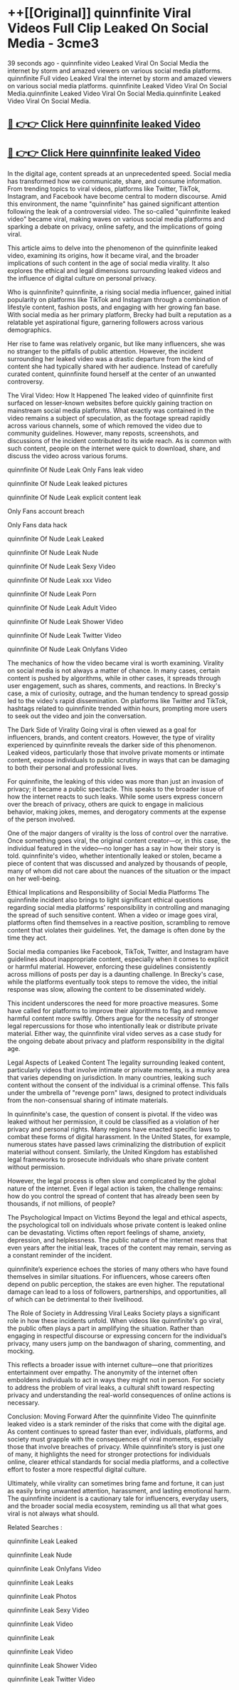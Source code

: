 # ++[[Original]] quinnfinite Viral Videos Full Clip Leaked On Social Media - 3cme3<br>

39 seconds ago - quinnfinite video Leaked Viral On Social Media the internet by storm and amazed viewers on various social media platforms.
quinnfinite Full video Leaked Viral the internet by storm and amazed viewers on various social media platforms. quinnfinite Leaked Video Viral On Social Media.quinnfinite Leaked Video Viral On Social Media.quinnfinite Leaked Video Viral On Social Media.<br>


## [🔴 👉👉 Click Here quinnfinite leaked Video ](https://onlyclips.site?title=quinnfinite&ref=git)

## [🔴 👉👉 Click Here quinnfinite leaked Video ](https://onlyclips.site?title=quinnfinite&ref=git)

In the digital age, content spreads at an unprecedented speed. Social media has transformed how we communicate, share, and consume information. From trending topics to viral videos, platforms like Twitter, TikTok, Instagram, and Facebook have become central to modern discourse. Amid this environment, the name "quinnfinite" has gained significant attention following the leak of a controversial video. The so-called "quinnfinite leaked video" became viral, making waves on various social media platforms and sparking a debate on privacy, online safety, and the implications of going viral.

This article aims to delve into the phenomenon of the quinnfinite leaked video, examining its origins, how it became viral, and the broader implications of such content in the age of social media virality. It also explores the ethical and legal dimensions surrounding leaked videos and the influence of digital culture on personal privacy.

Who is quinnfinite?
quinnfinite, a rising social media influencer, gained initial popularity on platforms like TikTok and Instagram through a combination of lifestyle content, fashion posts, and engaging with her growing fan base. With social media as her primary platform, Brecky had built a reputation as a relatable yet aspirational figure, garnering followers across various demographics.

Her rise to fame was relatively organic, but like many influencers, she was no stranger to the pitfalls of public attention. However, the incident surrounding her leaked video was a drastic departure from the kind of content she had typically shared with her audience. Instead of carefully curated content, quinnfinite found herself at the center of an unwanted controversy.

The Viral Video: How It Happened
The leaked video of quinnfinite first surfaced on lesser-known websites before quickly gaining traction on mainstream social media platforms. What exactly was contained in the video remains a subject of speculation, as the footage spread rapidly across various channels, some of which removed the video due to community guidelines. However, many reposts, screenshots, and discussions of the incident contributed to its wide reach. As is common with such content, people on the internet were quick to download, share, and discuss the video across various forums.

quinnfinite Of Nude Leak Only Fans leak video

quinnfinite Of Nude Leak leaked pictures

quinnfinite Of Nude Leak explicit content leak

Only Fans account breach

Only Fans data hack

quinnfinite Of Nude Leak Leaked

quinnfinite Of Nude Leak Nude

quinnfinite Of Nude Leak Sexy Video

quinnfinite Of Nude Leak xxx Video

quinnfinite Of Nude Leak Porn

quinnfinite Of Nude Leak Adult Video

quinnfinite Of Nude Leak Shower Video

quinnfinite Of Nude Leak Twitter Video

quinnfinite Of Nude Leak Onlyfans Video

The mechanics of how the video became viral is worth examining. Virality on social media is not always a matter of chance. In many cases, certain content is pushed by algorithms, while in other cases, it spreads through user engagement, such as shares, comments, and reactions. In Brecky's case, a mix of curiosity, outrage, and the human tendency to spread gossip led to the video's rapid dissemination. On platforms like Twitter and TikTok, hashtags related to quinnfinite trended within hours, prompting more users to seek out the video and join the conversation.

The Dark Side of Virality
Going viral is often viewed as a goal for influencers, brands, and content creators. However, the type of virality experienced by quinnfinite reveals the darker side of this phenomenon. Leaked videos, particularly those that involve private moments or intimate content, expose individuals to public scrutiny in ways that can be damaging to both their personal and professional lives.

For quinnfinite, the leaking of this video was more than just an invasion of privacy; it became a public spectacle. This speaks to the broader issue of how the internet reacts to such leaks. While some users express concern over the breach of privacy, others are quick to engage in malicious behavior, making jokes, memes, and derogatory comments at the expense of the person involved.

One of the major dangers of virality is the loss of control over the narrative. Once something goes viral, the original content creator—or, in this case, the individual featured in the video—no longer has a say in how their story is told. quinnfinite's video, whether intentionally leaked or stolen, became a piece of content that was discussed and analyzed by thousands of people, many of whom did not care about the nuances of the situation or the impact on her well-being.

Ethical Implications and Responsibility of Social Media Platforms
The quinnfinite incident also brings to light significant ethical questions regarding social media platforms' responsibility in controlling and managing the spread of such sensitive content. When a video or image goes viral, platforms often find themselves in a reactive position, scrambling to remove content that violates their guidelines. Yet, the damage is often done by the time they act.

Social media companies like Facebook, TikTok, Twitter, and Instagram have guidelines about inappropriate content, especially when it comes to explicit or harmful material. However, enforcing these guidelines consistently across millions of posts per day is a daunting challenge. In Brecky's case, while the platforms eventually took steps to remove the video, the initial response was slow, allowing the content to be disseminated widely.

This incident underscores the need for more proactive measures. Some have called for platforms to improve their algorithms to flag and remove harmful content more swiftly. Others argue for the necessity of stronger legal repercussions for those who intentionally leak or distribute private material. Either way, the quinnfinite viral video serves as a case study for the ongoing debate about privacy and platform responsibility in the digital age.

Legal Aspects of Leaked Content
The legality surrounding leaked content, particularly videos that involve intimate or private moments, is a murky area that varies depending on jurisdiction. In many countries, leaking such content without the consent of the individual is a criminal offense. This falls under the umbrella of "revenge porn" laws, designed to protect individuals from the non-consensual sharing of intimate materials.

In quinnfinite's case, the question of consent is pivotal. If the video was leaked without her permission, it could be classified as a violation of her privacy and personal rights. Many regions have enacted specific laws to combat these forms of digital harassment. In the United States, for example, numerous states have passed laws criminalizing the distribution of explicit material without consent. Similarly, the United Kingdom has established legal frameworks to prosecute individuals who share private content without permission.

However, the legal process is often slow and complicated by the global nature of the internet. Even if legal action is taken, the challenge remains: how do you control the spread of content that has already been seen by thousands, if not millions, of people?

The Psychological Impact on Victims
Beyond the legal and ethical aspects, the psychological toll on individuals whose private content is leaked online can be devastating. Victims often report feelings of shame, anxiety, depression, and helplessness. The public nature of the internet means that even years after the initial leak, traces of the content may remain, serving as a constant reminder of the incident.

quinnfinite’s experience echoes the stories of many others who have found themselves in similar situations. For influencers, whose careers often depend on public perception, the stakes are even higher. The reputational damage can lead to a loss of followers, partnerships, and opportunities, all of which can be detrimental to their livelihood.

The Role of Society in Addressing Viral Leaks
Society plays a significant role in how these incidents unfold. When videos like quinnfinite's go viral, the public often plays a part in amplifying the situation. Rather than engaging in respectful discourse or expressing concern for the individual’s privacy, many users jump on the bandwagon of sharing, commenting, and mocking.

This reflects a broader issue with internet culture—one that prioritizes entertainment over empathy. The anonymity of the internet often emboldens individuals to act in ways they might not in person. For society to address the problem of viral leaks, a cultural shift toward respecting privacy and understanding the real-world consequences of online actions is necessary.

Conclusion: Moving Forward After the quinnfinite Video
The quinnfinite leaked video is a stark reminder of the risks that come with the digital age. As content continues to spread faster than ever, individuals, platforms, and society must grapple with the consequences of viral moments, especially those that involve breaches of privacy. While quinnfinite’s story is just one of many, it highlights the need for stronger protections for individuals online, clearer ethical standards for social media platforms, and a collective effort to foster a more respectful digital culture.

Ultimately, while virality can sometimes bring fame and fortune, it can just as easily bring unwanted attention, harassment, and lasting emotional harm. The quinnfinite incident is a cautionary tale for influencers, everyday users, and the broader social media ecosystem, reminding us all that what goes viral is not always what should.

Related Searches :

quinnfinite Leak Leaked

quinnfinite Leak Nude

quinnfinite Leak Onlyfans Video

quinnfinite Leak Leaks

quinnfinite Leak Photos

quinnfinite Leak Sexy Video

quinnfinite Leak Video

quinnfinite Leak

quinnfinite Leak Video

quinnfinite Leak Shower Video

quinnfinite Leak Twitter Video

